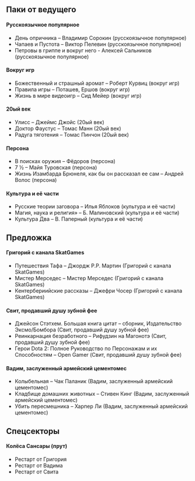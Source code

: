 ## Паки от ведущего
#### Русскоязычное популярное
- День опричника – Владимир Сорокин (русскоязычное популярное)
- Чапаев и Пустота – Виктор Пелевин (русскоязычное популярное)
- Петровы в гриппе и вокруг него - Алексей Сальников (русскоязычное популярное)

#### Вокруг игр
- Божественный и страшный аромат – Роберт Курвиц (вокруг игр)
- Правила игры – Поташев, Ершов (вокруг игр)
- Жизнь в мире видеоигр – Сид Мейер (вокруг игр)

#### 20ый век
- Улисс – Джеймс Джойс (20ый век)
- Доктор Фаустус – Томас Манн (20ый век)
- Радуга тяготения – Томас Пинчон (20ый век)

#### Персона
- В поисках оружия – Фёдоров (персона)
- 7 ½ – Майя Туровская (персона)
- Жизнь Изамбарда Брюнеля, как бы он рассказал ее сам – Андрей Волос (персона)

#### Культура и её части
- Русские теории заговора – Илья Яблоков (культура и её части)
- Магия, наука и религия» – Б. Малиновский (культура и её части)
- Культура Два – В. Паперный (культура и её части)

## Предложка
#### Григорий с канала SkatGames
- Путешествия Тафа – Джордж Р.Р. Мартин (Григорий с канала SkatGames)
- Мистер Мерседес – Мистер Мерседес (Григорий с канала SkatGames)
- Кентербериийские рассказы – Джефри Чосер (Григорий с канала SkatGames)

#### Свит, продавший душу зубной фее
- Джейсон Стэтхем. Большая книга цитат – сборник, Издательство Эксмо/Бомбора (Свит, продавший душу зубной фее)
- Реинкарнация безработного – Рифудзин на Магонотэ (Свит, продавший душу зубной фее)
- Герои Dota 2: Полное Руководство по Персонажам и их Способностям – Open Gamer (Свит, продавший душу зубной фее)

#### Вадим, заслуженный армейский цементомес
- Колыбельная – Чак Паланик (Вадим, заслуженный армейский цементомес)
- Кладбище домашних животных – Стивен Кинг (Вадим, заслуженный армейский цементомес)
- Убить пересмешника – Харпер Ли (Вадим, заслуженный армейский цементомес)

## Спецсекторы
#### Колёса Сансары (прут)
- Рестарт от Григория
- Рестарт от Вадима
- Рестарт от Свита
